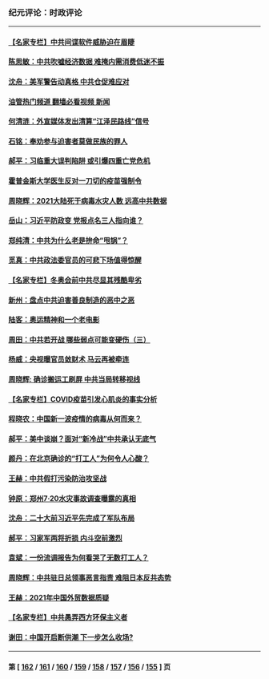 ### 纪元评论：时政评论
---
#### [【名家专栏】中共间谍软件威胁迫在眉睫](../../pages/nsc1025/n13528445.md?01260330) 
#### [陈思敏：中共吹嘘经济数据 难掩内需消费低迷不振](../../pages/nsc1025/n13527852.md?01260330) 
#### [沈舟：美军警告动真格 中共仓促难应对](../../pages/nsc1025/n13527030.md?01260330) 
#### [油管热门频道 翻墙必看视频 新闻](ok?01260330)
#### [何清涟：外宣媒体发出清算“江泽民路线”信号](../../pages/nsc1025/n13527023.md?01260330) 
#### [石铭：奉劝参与迫害者莫做民族的罪人](../../pages/nsc1025/n13527193.md?01260330) 
#### [郝平：习临重大误判陷阱 或引爆四重亡党危机](../../pages/nsc1025/n13526988.md?01260330) 
#### [霍普金斯大学医生反对一刀切的疫苗强制令](../../pages/nsc1025/n13526330.md?01260330) 
#### [周晓辉：2021大陆死于病毒水灾人数 远高中共数据](../../pages/nsc1025/n13526714.md?01260330) 
#### [岳山：习近平防政变 党报点名三人指向谁？](../../pages/nsc1025/n13526464.md?01260330) 
#### [郑纯清：中共为什么老是拚命“甩锅”？](../../pages/nsc1025/n13525872.md?01260330) 
#### [觅真：中共政法委官员的可悲下场值得惊醒](../../pages/nsc1025/n13525634.md?01260330) 
#### [【名家专栏】冬奥会前中共尽显其残酷卑劣](../../pages/nsc1025/n13524318.md?01260330) 
#### [新州：盘点中共迫害善良制造的恶中之恶](../../pages/nsc1025/n13523764.md?01260330) 
#### [陆客：奥运精神和一个老电影](../../pages/nsc1025/n13523697.md?01260330) 
#### [周田：中共若开战 哪些弱点可能变硬伤（三）](../../pages/nsc1025/n13522967.md?01260330) 
#### [杨威：央视曝官员敛财术 马云再被牵连](../../pages/nsc1025/n13523140.md?01260330) 
#### [周晓辉: 确诊搬运工刷屏 中共当局转移视线](../../pages/nsc1025/n13523084.md?01260330) 
#### [【名家专栏】COVID疫苗引发心肌炎的事实分析](../../pages/nsc1025/n13522726.md?01260330) 
#### [程晓农：中国新一波疫情的病毒从何而来？](../../pages/nsc1025/n13522970.md?01260330) 
#### [郝平：美中谈崩？面对“新冷战”中共承认无底气](../../pages/nsc1025/n13523008.md?01260330) 
#### [颜丹：在北京确诊的“打工人”为何令人心酸？](../../pages/nsc1025/n13522997.md?01260330) 
#### [王赫：中共假打污染防治攻坚战](../../pages/nsc1025/n13522272.md?01260330) 
#### [钟原：郑州7·20水灾事故调查曝露的真相](../../pages/nsc1025/n13521987.md?01260330) 
#### [沈舟：二十大前习近平先完成了军队布局](../../pages/nsc1025/n13521282.md?01260330) 
#### [郝平：习家军两将折损 内斗空前激烈](../../pages/nsc1025/n13521197.md?01260330) 
#### [袁斌：一份流调报告为何看哭了无数打工人？](../../pages/nsc1025/n13520362.md?01260330) 
#### [周晓辉：中共驻日总领事恶言指责 难阻日本反共态势](../../pages/nsc1025/n13518294.md?01260330) 
#### [王赫：2021年中国外贸数据质疑](../../pages/nsc1025/n13519297.md?01260330) 
#### [【名家专栏】中共愚弄西方环保主义者](../../pages/nsc1025/n13518225.md?01260330) 
#### [谢田：中国开启断供潮 下一步怎么收场?](../../pages/nsc1025/n13518660.md?01260330) 

---
#### 第 [ [162](./162.md?01260330) / [161](./161.md?01260330) / [160](./160.md?01260330) / [159](./159.md?01260330) / [158](./158.md?01260330) / [157](./157.md?01260330) / [156](./156.md?01260330) / [155](./155.md?01260330) ] 页
